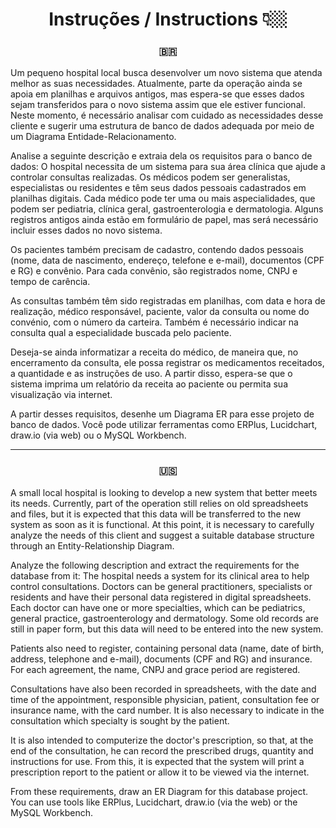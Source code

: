 <div align="center">
<h1> Instruções / Instructions 👇🏼 </h1>
</div>

<div align="center">
<h3> 🇧🇷 </h3>
</div>
Um pequeno hospital local busca desenvolver um novo sistema que atenda melhor as suas necessidades. Atualmente, parte da operação ainda se apoia em planilhas e arquivos antigos, mas espera-se que esses dados sejam transferidos para o novo sistema assim que ele estiver funcional. Neste momento, é necessário analisar com cuidado as necessidades desse cliente e sugerir uma estrutura de banco de dados adequada por meio de um Diagrama Entidade-Relacionamento.

Analise a seguinte descrição e extraia dela os requisitos para o banco de dados:
O hospital necessita de um sistema para sua área clínica que ajude a controlar consultas realizadas. Os médicos podem ser generalistas, especialistas ou residentes e têm seus dados pessoais cadastrados em planilhas digitais. Cada médico pode ter uma ou mais aspecialidades, que podem ser pediatria, clínica geral, gastroenterologia e dermatologia. Alguns registros antigos ainda estão em formulário de papel, mas será necessário incluir esses dados no novo sistema.

Os pacientes também precisam de cadastro, contendo dados pessoais (nome, data de nascimento, endereço, telefone e e-mail), documentos (CPF e RG) e convênio. Para cada convênio, são registrados nome, CNPJ e tempo de carência.

As consultas também têm sido registradas em planilhas, com data e hora de realização, médico responsável, paciente, valor da consulta ou nome do convénio, com o número da carteira.
Também é necessário indicar na consulta qual a especialidade buscada pelo paciente.

Deseja-se ainda informatizar a receita do médico, de maneira que, no encerramento da consulta, ele possa registrar os medicamentos receitados, a quantidade e as instruções de uso. A partir disso, espera-se que o sistema imprima um relatório da receita ao paciente ou permita sua visualização via internet.

A partir desses requisitos, desenhe um Diagrama ER para esse projeto de banco de dados. Você pode utilizar ferramentas como ERPlus, Lucidchart, draw.io (via web) ou o MySQL Workbench.

-----------------------------------------------------------------------------------------------------------------------------------------------------------

<div align="center">
<h3> 🇺🇸 </h3>
</div>
A small local hospital is looking to develop a new system that better meets its needs. Currently, part of the operation still relies on old spreadsheets and files, but it is expected that this data will be transferred to the new system as soon as it is functional. At this point, it is necessary to carefully analyze the needs of this client and suggest a suitable database structure through an Entity-Relationship Diagram.

Analyze the following description and extract the requirements for the database from it:
The hospital needs a system for its clinical area to help control consultations. Doctors can be general practitioners, specialists or residents and have their personal data registered in digital spreadsheets. Each doctor can have one or more specialties, which can be pediatrics, general practice, gastroenterology and dermatology. Some old records are still in paper form, but this data will need to be entered into the new system.

Patients also need to register, containing personal data (name, date of birth, address, telephone and e-mail), documents (CPF and RG) and insurance. For each agreement, the name, CNPJ and grace period are registered.

Consultations have also been recorded in spreadsheets, with the date and time of the appointment, responsible physician, patient, consultation fee or insurance name, with the card number.
It is also necessary to indicate in the consultation which specialty is sought by the patient.

It is also intended to computerize the doctor's prescription, so that, at the end of the consultation, he can record the prescribed drugs, quantity and instructions for use. From this, it is expected that the system will print a prescription report to the patient or allow it to be viewed via the internet.

From these requirements, draw an ER Diagram for this database project. You can use tools like ERPlus, Lucidchart, draw.io (via the web) or the MySQL Workbench.
